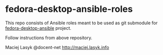 # fedora-desktop-ansible-roles #

This repo consists of Ansible roles meant to be used as git submodule
for [fedora-desktop-ansible](https://github.com/docent-net/fedora-desktop-ansible)
project.

Follow instructions from above repository.

Maciej Lasyk
@docent-net
http://maciej.lasyk.info
